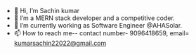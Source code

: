 - 👋 Hi, I’m Sachin kumar
- 👀 I’m a MERN stack developer and a competitive coder.
- 🌱 I’m currently working as Software Engineer @AHASolar.
- 📫 How to reach me-- contact number- 9096418659, email= kumarsachin22022@gmail.com

<!---
sachinsingh4/sachinsingh4 is a ✨ special ✨ repository because its `README.md` (this file) appears on your GitHub profile.
You can click the Preview link to take a look at your changes.
--->
